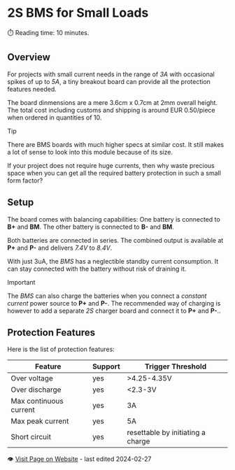 # 2S BMS for Small Loads
:stopwatch: Reading time: 10 minutes.

## Overview

For projects with small current needs in the range of *3A* with occasional spikes of up to *5A*, a tiny breakout board can provide all the protection features needed. 

The board dinmensions are a mere 3.6cm x 0.7cm at 2mm overall height. The total cost including customs and shipping is around EUR 0.50/piece when ordered in quantities of 10.

> [!TIP]
> There are BMS boards with much higher specs at similar cost. It still makes a lot of sense to look into this module because of its size. 
>
> If your project does not require huge currents, then why waste precious space when you can get all the required battery protection in such a small form factor?

## Setup

The board comes with balancing capabilities: One battery is connected to **B+** and **BM**. The other battery is connected to **B-** and **BM**.

Both batteries are connected in series. The combined output is available at **P+** and **P-** and delivers *7.4V* to *8.4V*.

With just 3uA, the *BMS* has a neglectible standby current consumption. It can stay connected with the battery without risk of draining it.

> [!IMPORTANT]  
> The *BMS* can also charge the batteries when you connect a *constant current* power source to **P+** and **P-**. The recommended way of charging is however to add a separate *2S* charger board and connect it to **P+** and **P-**..


## Protection Features

Here is the list of protection features:

| Feature | Support | Trigger Threshold |
| --- | --- | --- |
| Over voltage | yes | >4.25-4.35V |
| Over discharge | yes | <2.3-3V |
| Max continuous current | yes | 3A |
| Max peak current | yes | 5A |
| Short circuit | yes | resettable by initiating a charge |

:eye:&nbsp;[Visit Page on Website](https://powershell.one/doneland_test/components/power/bms/2s/small?300197020426240854) - last edited 2024-02-27
